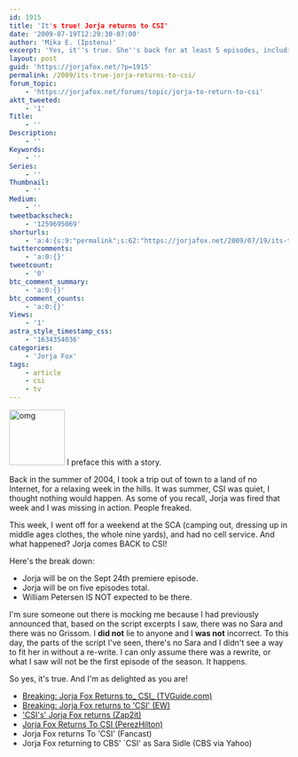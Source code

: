 ```yaml
---
id: 1915
title: 'It's true! Jorja returns to CSI'
date: '2009-07-19T12:29:30-07:00'
author: 'Mika E. (Ipstenu)'
excerpt: 'Yes, it''s true. She''s back for at least 5 episodes, including the premiere, however this will be sans Grissom.'
layout: post
guid: 'https://jorjafox.net/?p=1915'
permalink: /2009/its-true-jorja-returns-to-csi/
forum_topic:
    - 'https://jorjafox.net/forums/topic/jorja-to-return-to-csi'
aktt_tweeted:
    - '1'
Title:
    - ''
Description:
    - ''
Keywords:
    - ''
Series:
    - ''
Thumbnail:
    - ''
Medium:
    - ''
tweetbackscheck:
    - '1259695069'
shorturls:
    - 'a:4:{s:9:"permalink";s:62:"https://jorjafox.net/2009/07/19/its-true-jorja-returns-to-csi/";s:7:"tinyurl";s:26:"http://tinyurl.com/yfxnkcl";s:4:"isgd";s:18:"http://is.gd/53fmj";s:5:"bitly";s:19:"http://bit.ly/pn7sT";}'
twittercomments:
    - 'a:0:{}'
tweetcount:
    - '0'
btc_comment_summary:
    - 'a:0:{}'
btc_comment_counts:
    - 'a:0:{}'
Views:
    - '1'
astra_style_timestamp_css:
    - '1634354036'
categories:
    - 'Jorja Fox'
tags:
    - article
    - csi
    - tv
---
```


<img src="//static.jorjafox.net/wordpress/2009/07/baaaaack-100x100.jpg" alt="omg" title="omg" width="100" height="100" class="alignleft size-thumbnail wp-image-1916" /> I preface this with a story.

Back in the summer of 2004, I took a trip out of town to a land of no Internet, for a relaxing week in the hills.  It was summer, CSI was quiet, I thought nothing would happen.  As some of you recall, Jorja was fired that week and I was missing in action.  People freaked.

This week, I went off for a weekend at the SCA (camping out, dressing up in middle ages clothes, the whole nine yards), and had no cell service.  And what happened?  Jorja comes BACK to CSI!

Here's the break down:
<ul>
	<li>Jorja will be on the Sept 24th premiere episode.</li>
	<li>Jorja will be on five episodes total.</li>
	<li>William Petersen IS NOT expected to be there.</li>
</ul>

I'm sure someone out there is mocking me because I had previously announced that, based on the script excerpts I saw, there was no Sara and there was no Grissom.  I **did not** lie to anyone and I **was not** incorrect.  To this day, the parts of the script I've seen, there's no Sara and I didn't see a way to fit her in without a re-write.  I can only assume there was a rewrite, or what I saw will not be the first episode of the season. It happens.

So yes, it's true.  And I'm as delighted as you are!

<ul>
	<li><a href="http://www.tvguide.com/News/Jorja-Returns-CSI-1008233.aspx">Breaking: Jorja Fox Returns to_ CSI_ (TVGuide.com)</a></li>
	<li><a href="http://ausiellofiles.ew.com/2009/07/breaking-jorja-fox-returns-to-csi.html">Breaking: Jorja Fox returns to 'CSI' (EW)</a></li>
	<li><a href="http://blog.zap2it.com/frominsidethebox/2009/07/csis-jorja-fox-returns.html">'CSI's' Jorja Fox returns (Zap2it)</a></li>
	<li><a href="http://perezhilton.com/2009-07-18-jorja-fox-returns-to-csi">Jorja Fox Returns To CSI (PerezHilton)</a></li>
	<li>Jorja Fox returns To 'CSI' (Fancast)</li>
	<li>Jorja Fox returning to CBS' `CSI' as Sara Sidle (CBS via Yahoo)</li>
</ul>

